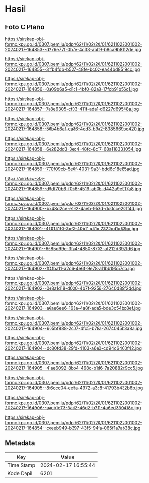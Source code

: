 # Hasil

## Foto C Plano

https://sirekap-obj-formc.kpu.go.id/0307/pemilu/pdpr/62/11/02/20/01/6211022001002-20240217-164853--d276e77f-0b7e-4c33-abb9-b8ca9b8112de.jpg

https://sirekap-obj-formc.kpu.go.id/0307/pemilu/pdpr/62/11/02/20/01/6211022001002-20240217-164855--31fb4fdb-b527-48fe-bc02-ea44bd8519cc.jpg

https://sirekap-obj-formc.kpu.go.id/0307/pemilu/pdpr/62/11/02/20/01/6211022001002-20240217-164856--0a09b6a5-d1c1-4bf0-82a8-17fcb91b56c1.jpg

https://sirekap-obj-formc.kpu.go.id/0307/pemilu/pdpr/62/11/02/20/01/6211022001002-20240217-164857--7a8e6305-cf03-411f-ada1-d6227d69548a.jpg

https://sirekap-obj-formc.kpu.go.id/0307/pemilu/pdpr/62/11/02/20/01/6211022001002-20240217-164858--56b4b6af-ea86-4ed3-b9a2-8385669be420.jpg

https://sirekap-obj-formc.kpu.go.id/0307/pemilu/pdpr/62/11/02/20/01/6211022001002-20240217-164858--6e282dd3-3ec4-48fc-8c17-68a118333054.jpg

https://sirekap-obj-formc.kpu.go.id/0307/pemilu/pdpr/62/11/02/20/01/6211022001002-20240217-164859--770f09cb-5e0f-4031-9a3f-bdd6c18e85ad.jpg

https://sirekap-obj-formc.kpu.go.id/0307/pemilu/pdpr/62/11/02/20/01/6211022001002-20240217-164859--d9df70b6-f0b6-4519-ab0b-d442a9e917a8.jpg

https://sirekap-obj-formc.kpu.go.id/0307/pemilu/pdpr/62/11/02/20/01/6211022001002-20240217-164900--b548d2ce-e192-4aeb-958d-dc0cce201f4d.jpg

https://sirekap-obj-formc.kpu.go.id/0307/pemilu/pdpr/62/11/02/20/01/6211022001002-20240217-164901--469141f0-3cf2-49b7-a41c-7372cd1e52be.jpg

https://sirekap-obj-formc.kpu.go.id/0307/pemilu/pdpr/62/11/02/20/01/6211022001002-20240217-164901--6685d99e-3fa4-4850-8702-af212d392fd6.jpg

https://sirekap-obj-formc.kpu.go.id/0307/pemilu/pdpr/62/11/02/20/01/6211022001002-20240217-164902--ff4fba11-a2c6-4e6f-9e78-a11bb19557db.jpg

https://sirekap-obj-formc.kpu.go.id/0307/pemilu/pdpr/62/11/02/20/01/6211022001002-20240217-164902--0e8a1d18-d030-4b7f-9256-27640d89f2dd.jpg

https://sirekap-obj-formc.kpu.go.id/0307/pemilu/pdpr/62/11/02/20/01/6211022001002-20240217-164903--a6ae6ee6-163a-4a8f-ada5-bde3c54bc8ef.jpg

https://sirekap-obj-formc.kpu.go.id/0307/pemilu/pdpr/62/11/02/20/01/6211022001002-20240217-164904--605bf888-2c07-4fc5-b78a-2674045b3a8a.jpg

https://sirekap-obj-formc.kpu.go.id/0307/pemilu/pdpr/62/11/02/20/01/6211022001002-20240217-164904--dc80fd38-29fd-4103-a6e0-cd94c6400f42.jpg

https://sirekap-obj-formc.kpu.go.id/0307/pemilu/pdpr/62/11/02/20/01/6211022001002-20240217-164905--41ae6092-8bb4-468c-b1d6-7a20882c9cc5.jpg

https://sirekap-obj-formc.kpu.go.id/0307/pemilu/pdpr/62/11/02/20/01/6211022001002-20240217-164905--8f6ccc04-ee5a-4972-a3c8-41793b432b6b.jpg

https://sirekap-obj-formc.kpu.go.id/0307/pemilu/pdpr/62/11/02/20/01/6211022001002-20240217-164906--aacb1e73-3ad2-46d2-b711-4a6ed330418c.jpg

https://sirekap-obj-formc.kpu.go.id/0307/pemilu/pdpr/62/11/02/20/01/6211022001002-20240217-164854--ceeeb949-b397-43f5-94fa-065f1a7ab38c.jpg


## Metadata

| Key        | Value               |
| ---------- | ------------------- |
| Time Stamp | 2024-02-17 16:55:44 |
| Kode Dapil | 6201                |



